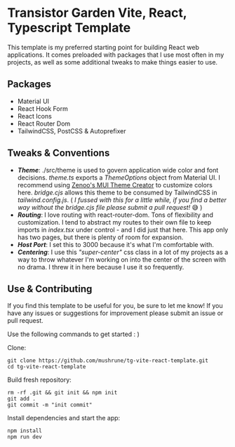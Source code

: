 # Transistor Garden Vite, React, Typescript Template

This template is my preferred starting point for building React web applications. It comes preloaded with packages that I use most often in my projects, as well as some additional tweaks to make things easier to use.

## Packages

- Material UI
- React Hook Form
- React Icons
- React Router Dom
- TailwindCSS, PostCSS & Autoprefixer

## Tweaks & Conventions

- _**Theme**_: ./src/theme is used to govern application wide color and font decisions. _theme.ts_ exports a _ThemeOptions_ object from Material UI. I recommend using [Zenoo's MUI Theme Creator](https://zenoo.github.io/mui-theme-creator/) to customize colors here. _bridge.cjs_ allows this theme to be consumed by TailwindCSS in _tailwind.config.js_. ( _I fussed with this for a little while, if you find a better way without the bridge.cjs file please submit a pull request!_ 😅 )
- _**Routing**_: I love routing with react-router-dom. Tons of flexibility and customization. I tend to abstract my routes to their own file to keep imports in _index.tsx_ under control - and I did just that here. This app only has two pages, but there is plenty of room for expansion.
- _**Host Port**_: I set this to 3000 because it's what I'm comfortable with.
- _**Centering**_: I use this _"super-center"_ css class in a lot of my projects as a way to throw whatever I'm working on into the center of the screen with no drama. I threw it in here because I use it so frequently.

## Use & Contributing

If you find this template to be useful for you, be sure to let me know! If you have any issues or suggestions for improvement please submit an issue or pull request.

Use the following commands to get started : )

Clone: 
```
git clone https://github.com/mushrune/tg-vite-react-template.git
cd tg-vite-react-template
```

Build fresh repository:
```
rm -rf .git && git init && npm init
git add .
git commit -m "init commit"
```

Install dependencies and start the app:
```
npm install
npm run dev
```
